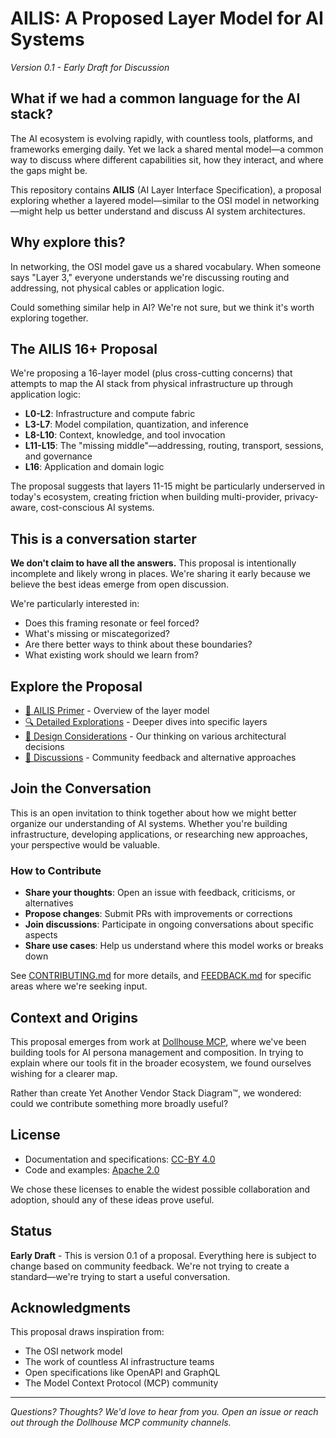 # AILIS: A Proposed Layer Model for AI Systems

*Version 0.1 - Early Draft for Discussion*

## What if we had a common language for the AI stack?

The AI ecosystem is evolving rapidly, with countless tools, platforms, and frameworks emerging daily. Yet we lack a shared mental model—a common way to discuss where different capabilities sit, how they interact, and where the gaps might be.

This repository contains **AILIS** (AI Layer Interface Specification), a proposal exploring whether a layered model—similar to the OSI model in networking—might help us better understand and discuss AI system architectures.

## Why explore this?

In networking, the OSI model gave us a shared vocabulary. When someone says "Layer 3," everyone understands we're discussing routing and addressing, not physical cables or application logic. 

Could something similar help in AI? We're not sure, but we think it's worth exploring together.

## The AILIS 16+ Proposal

We're proposing a 16-layer model (plus cross-cutting concerns) that attempts to map the AI stack from physical infrastructure up through application logic:

- **L0-L2**: Infrastructure and compute fabric
- **L3-L7**: Model compilation, quantization, and inference
- **L8-L10**: Context, knowledge, and tool invocation
- **L11-L15**: The "missing middle"—addressing, routing, transport, sessions, and governance
- **L16**: Application and domain logic

The proposal suggests that layers 11-15 might be particularly underserved in today's ecosystem, creating friction when building multi-provider, privacy-aware, cost-conscious AI systems.

## This is a conversation starter

**We don't claim to have all the answers.** This proposal is intentionally incomplete and likely wrong in places. We're sharing it early because we believe the best ideas emerge from open discussion.

We're particularly interested in:
- Does this framing resonate or feel forced?
- What's missing or miscategorized?
- Are there better ways to think about these boundaries?
- What existing work should we learn from?

## Explore the Proposal

- [📄 AILIS Primer](proposal/AILIS_Primer.md) - Overview of the layer model
- [🔍 Detailed Explorations](explorations/) - Deeper dives into specific layers
- [💭 Design Considerations](explorations/design/) - Our thinking on various architectural decisions
- [💬 Discussions](discussions/) - Community feedback and alternative approaches

## Join the Conversation

This is an open invitation to think together about how we might better organize our understanding of AI systems. Whether you're building infrastructure, developing applications, or researching new approaches, your perspective would be valuable.

### How to Contribute

- **Share your thoughts**: Open an issue with feedback, criticisms, or alternatives
- **Propose changes**: Submit PRs with improvements or corrections
- **Join discussions**: Participate in ongoing conversations about specific aspects
- **Share use cases**: Help us understand where this model works or breaks down

See [CONTRIBUTING.md](CONTRIBUTING.md) for more details, and [FEEDBACK.md](FEEDBACK.md) for specific areas where we're seeking input.

## Context and Origins

This proposal emerges from work at [Dollhouse MCP](https://github.com/DollhouseMCP), where we've been building tools for AI persona management and composition. In trying to explain where our tools fit in the broader ecosystem, we found ourselves wishing for a clearer map.

Rather than create Yet Another Vendor Stack Diagram™, we wondered: could we contribute something more broadly useful?

## License

- Documentation and specifications: [CC-BY 4.0](LICENSE-DOCS)
- Code and examples: [Apache 2.0](LICENSE)

We chose these licenses to enable the widest possible collaboration and adoption, should any of these ideas prove useful.

## Status

**Early Draft** - This is version 0.1 of a proposal. Everything here is subject to change based on community feedback. We're not trying to create a standard—we're trying to start a useful conversation.

## Acknowledgments

This proposal draws inspiration from:
- The OSI network model
- The work of countless AI infrastructure teams
- Open specifications like OpenAPI and GraphQL
- The Model Context Protocol (MCP) community

---

*Questions? Thoughts? We'd love to hear from you. Open an issue or reach out through the Dollhouse MCP community channels.*